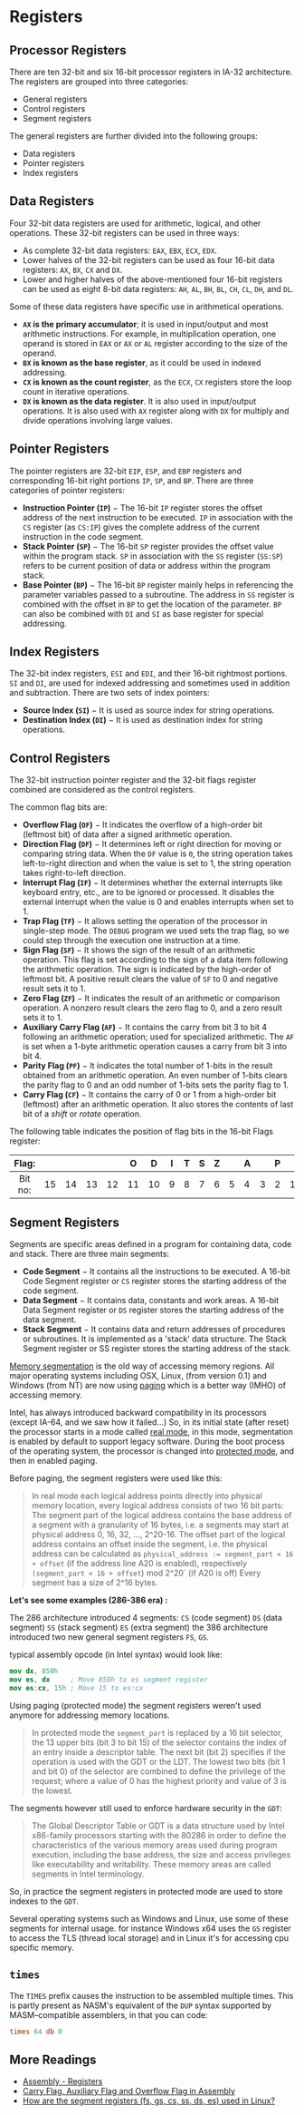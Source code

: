 # Registers

## Processor Registers

There are ten 32-bit and six 16-bit processor registers in IA-32 architecture. The registers are grouped into three categories:

+ General registers
+ Control registers
+ Segment registers

The general registers are further divided into the following groups:

+ Data registers
+ Pointer registers
+ Index registers

## Data Registers

Four 32-bit data registers are used for arithmetic, logical, and other operations. These 32-bit registers can be used in three ways:

+ As complete 32-bit data registers: `EAX`, `EBX`, `ECX`, `EDX`.
+ Lower halves of the 32-bit registers can be used as four 16-bit data registers: `AX`, `BX`, `CX` and `DX`.
+ Lower and higher halves of the above-mentioned four 16-bit registers can be used as eight 8-bit data registers: `AH`, `AL`, `BH`, `BL`, `CH`, `CL`, `DH`, and `DL`.

Some of these data registers have specific use in arithmetical operations.

+ **`AX` is the primary accumulator**; it is used in input/output and most arithmetic instructions. For example, in multiplication operation, one operand is stored in `EAX` or `AX` or `AL` register according to the size of the operand.
+ **`BX` is known as the base register**, as it could be used in indexed addressing.
+ **`CX` is known as the count register**, as the `ECX`, `CX` registers store the loop count in iterative operations.
+ **`DX` is known as the data register**. It is also used in input/output operations. It is also used with `AX` register along with `DX` for multiply and divide operations involving large values.

## Pointer Registers

The pointer registers are 32-bit `EIP`, `ESP`, and `EBP` registers and corresponding 16-bit right portions `IP`, `SP`, and `BP`. There are three categories of pointer registers:

- **Instruction Pointer (`IP`)** − The 16-bit `IP` register stores the offset address of the next instruction to be executed. `IP` in association with the `CS` register (as `CS:IP`) gives the complete address of the current instruction in the code segment.
- **Stack Pointer (`SP`)** − The 16-bit `SP` register provides the offset value within the program stack. `SP` in association with the `SS` register (`SS:SP`) refers to be current position of data or address within the program stack.
- **Base Pointer (`BP`)** − The 16-bit `BP` register mainly helps in referencing the parameter variables passed to a subroutine. The address in `SS` register is combined with the offset in `BP` to get the location of the parameter. `BP` can also be combined with `DI` and `SI` as base register for special addressing.

## Index Registers


The 32-bit index registers, `ESI` and `EDI`, and their 16-bit rightmost portions. `SI` and `DI`, are used for indexed addressing and sometimes used in addition and subtraction. There are two sets of index pointers:

- **Source Index (`SI`)** − It is used as source index for string operations.
- **Destination Index (`DI`)** − It is used as destination index for string operations.

## Control Registers

The 32-bit instruction pointer register and the 32-bit flags register combined are considered as the control registers.

The common flag bits are:

- **Overflow Flag (`OF`)** − It indicates the overflow of a high-order bit (leftmost bit) of data after a signed arithmetic operation.
- **Direction Flag (`DF`)** − It determines left or right direction for moving or comparing string data. When the `DF` value is `0`, the string operation takes left-to-right direction and when the value is set to 1, the string operation takes right-to-left direction.
- **Interrupt Flag (`IF`)** − It determines whether the external interrupts like keyboard entry, etc., are to be ignored or processed. It disables the external interrupt when the value is 0 and enables interrupts when set to 1.
- **Trap Flag (`TF`)** − It allows setting the operation of the processor in single-step mode. The `DEBUG` program we used sets the trap flag, so we could step through the execution one instruction at a time.
- **Sign Flag (`SF`)** − It shows the sign of the result of an arithmetic operation. This flag is set according to the sign of a data item following the arithmetic operation. The sign is indicated by the high-order of leftmost bit. A positive result clears the value of `SF` to 0 and negative result sets it to 1.
- **Zero Flag (`ZF`)** − It indicates the result of an arithmetic or comparison operation. A nonzero result clears the zero flag to 0, and a zero result sets it to 1.
- **Auxiliary Carry Flag (`AF`)** − It contains the carry from bit 3 to bit 4 following an arithmetic operation; used for specialized arithmetic. The `AF` is set when a 1-byte arithmetic operation causes a carry from bit 3 into bit 4.
- **Parity Flag (`PF`)** − It indicates the total number of 1-bits in the result obtained from an arithmetic operation. An even number of 1-bits clears the parity flag to 0 and an odd number of 1-bits sets the parity flag to 1.
- **Carry Flag (`CF`)** − It contains the carry of 0 or 1 from a high-order bit (leftmost) after an arithmetic operation. It also stores the contents of last bit of a *shift* or *rotate* operation.

The following table indicates the position of flag bits in the 16-bit Flags register:

|  Flag:  |      |      |      |      | O    | D    | I    | T    | S    | Z    |      | A    |      | P    |      | C    |
| :-----: | ---- | ---- | ---- | ---- | ---- | ---- | ---- | ---- | ---- | ---- | ---- | ---- | ---- | ---- | ---- | ---- |
| Bit no: | 15   | 14   | 13   | 12   | 11   | 10   | 9    | 8    | 7    | 6    | 5    | 4    | 3    | 2    | 1    | 0    |

## Segment Registers

Segments are specific areas defined in a program for containing data, code and stack. There are three main segments:

- **Code Segment** − It contains all the instructions to be executed. A 16-bit Code Segment register or `CS` register stores the starting address of the code segment.
- **Data Segment** − It contains data, constants and work areas. A 16-bit Data Segment register or `DS` register stores the starting address of the data segment.
- **Stack Segment** − It contains data and return addresses of procedures or subroutines. It is implemented as a 'stack' data structure. The Stack Segment register or SS register stores the starting address of the stack.

[Memory segmentation](http://en.wikipedia.org/wiki/Memory_segmentation) is the old way of accessing memory regions. All major operating systems including OSX, Linux, (from version 0.1) and Windows (from NT) are now using [paging](http://en.wikipedia.org/wiki/Paging) which is a better way (IMHO) of accessing memory.

Intel, has always introduced backward compatibility in its processors (except IA-64, and we saw how it failed...) So, in its initial state (after reset) the processor starts in a mode called [real mode](http://en.wikipedia.org/wiki/Real_mode), in this mode, segmentation is enabled by default to support legacy software. During the boot process of the operating system, the processor is changed into [protected mode](http://en.wikipedia.org/wiki/Protected_mode), and then in enabled paging.

Before paging, the segment registers were used like this:

> In real mode each logical address points directly into physical memory location, every logical address consists of two 16 bit parts: The segment part of the logical address contains the base address of a segment with a granularity of 16 bytes, i.e. a segments may start at physical address 0, 16, 32, ..., 2^20-16. The offset part of the logical address contains an offset inside the segment, i.e. the physical address can be calculated as `physical_address := segment_part × 16 + offset` (if the address line A20 is enabled), respectively `(segment_part × 16 + offset`) mod 2^20` (if A20 is off) Every segment has a size of 2^16 bytes.

**Let's see some examples (286-386 era) :**

The 286 architecture introduced 4 segments: `CS` (code segment) `DS` (data segment) `SS` (stack segment) `ES` (extra segment) the 386 architecture introduced two new general segment registers `FS`, `GS`.

typical assembly opcode (in Intel syntax) would look like:

```nasm
mov dx, 850h
mov es, dx     ; Move 850h to es segment register
mov es:cx, 15h ; Move 15 to es:cx
```

Using paging (protected mode) the segment registers weren't used anymore for addressing memory locations.

> In protected mode the `segment_part` is replaced by a 16 bit selector, the 13 upper bits (bit 3 to bit 15) of the selector contains the index of an entry inside a descriptor table. The next bit (bit 2) specifies if the operation is used with the GDT or the LDT. The lowest two bits (bit 1 and bit 0) of the selector are combined to define the privilege of the request; where a value of 0 has the highest priority and value of 3 is the lowest.

The segments however still used to enforce hardware security in the `GDT`:

> The Global Descriptor Table or GDT is a data structure used by Intel x86-family processors starting with the 80286 in order to define the characteristics of the various memory areas used during program execution, including the base address, the size and access privileges like executability and writability. These memory areas are called segments in Intel terminology.

So, in practice the segment registers in protected mode are used to store indexes to the `GDT`.

Several operating systems such as Windows and Linux, use some of these segments for internal usage. for instance Windows x64 uses the `GS` register to access the TLS (thread local storage) and in Linux it's for accessing cpu specific memory.

## `times`

The `TIMES` prefix causes the instruction to be assembled multiple times. This is partly present as NASM's equivalent of the `DUP` syntax supported by MASM–compatible assemblers, in that you can code:

```nasm
times 64 db 0
```

## More Readings
 
+ [Assembly - Registers](https://www.tutorialspoint.com/assembly_programming/assembly_registers.htm)
+ [Carry Flag, Auxiliary Flag and Overflow Flag in Assembly](https://stackoverflow.com/questions/19301498/carry-flag-auxiliary-flag-and-overflow-flag-in-assembly/19301682)
+ [How are the segment registers (fs, gs, cs, ss, ds, es) used in Linux?](https://reverseengineering.stackexchange.com/questions/2006/how-are-the-segment-registers-fs-gs-cs-ss-ds-es-used-in-linux)
